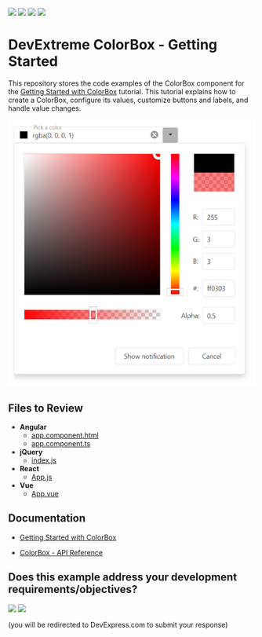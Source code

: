 <!-- default badges list -->
![](https://img.shields.io/endpoint?url=https://codecentral.devexpress.com/api/v1/VersionRange/566197467/21.2.4%2B)
[![](https://img.shields.io/badge/Open_in_DevExpress_Support_Center-FF7200?style=flat-square&logo=DevExpress&logoColor=white)](https://supportcenter.devexpress.com/ticket/details/T1127553)
[![](https://img.shields.io/badge/📖_How_to_use_DevExpress_Examples-e9f6fc?style=flat-square)](https://docs.devexpress.com/GeneralInformation/403183)
[![](https://img.shields.io/badge/💬_Leave_Feedback-feecdd?style=flat-square)](#does-this-example-address-your-development-requirementsobjectives)
<!-- default badges end -->
# DevExtreme ColorBox - Getting Started 

This repository stores the code examples of the ColorBox component for the [Getting Started with ColorBox](https://js.devexpress.com/Documentation/Guide/UI_Components/ColorBox/Getting_Started_with_ColorBox/) tutorial. This tutorial explains how to create a ColorBox, configure its values, customize buttons and labels, and handle value changes.

<div align="center"><img src="./colorbox.png" /></div>

## Files to Review

- **Angular**
    - [app.component.html](angular/src/app/app.component.html)
    - [app.component.ts](angular/src/app/app.component.ts)
- **jQuery**
    - [index.js](jquery/src/index.js)
- **React**
    - [App.js](react/src/App.js)
- **Vue**
    - [App.vue](vue/src/App.vue)

## Documentation

- [Getting Started with ColorBox](https://js.devexpress.com/Documentation/Guide/UI_Components/ColorBox/Getting_Started_with_ColorBox/)

- [ColorBox - API Reference](https://js.devexpress.com/Documentation/ApiReference/UI_Components/dxColorBox/)
<!-- feedback -->
## Does this example address your development requirements/objectives?

[<img src="https://www.devexpress.com/support/examples/i/yes-button.svg"/>](https://www.devexpress.com/support/examples/survey.xml?utm_source=github&utm_campaign=getting-started-with-devextreme-color-box&~~~was_helpful=yes) [<img src="https://www.devexpress.com/support/examples/i/no-button.svg"/>](https://www.devexpress.com/support/examples/survey.xml?utm_source=github&utm_campaign=getting-started-with-devextreme-color-box&~~~was_helpful=no)

(you will be redirected to DevExpress.com to submit your response)
<!-- feedback end -->
